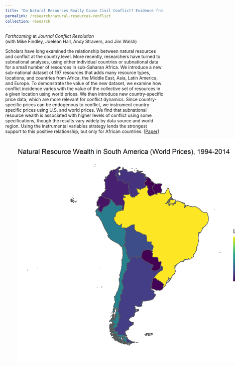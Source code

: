 ```yaml
---
title: "Do Natural Resources Really Cause Civil Conflict? Evidence from a Global, Subnational, Georeferenced Dataset"
permalink: /research/natural-resources-conflict
collection: research
---
```


*Forthcoming* at *Journal Conflict Resolution*  
(with Mike Findley, Joelean Hall, Andy Stravers, and Jim Walsh)

Scholars have long examined the relationship between natural resources and conflict at the country level. More recently, researchers have turned to subnational analyses, using either individual countries or subnational data for a small number of resources in sub-Saharan Africa. We introduce a new sub-national dataset of 197 resources that adds many resource types, locations, and countries from Africa, the Middle East, Asia, Latin America, and Europe. To demonstrate the value of the new dataset, we examine how conflict incidence varies with the value of the collective set of resources in a given location using world prices. We then introduce new country-specific price data, which are more relevant for conflict dynamics. Since country-specific prices can be endogenous to conflict, we instrument country-specific prices using U.S. and world prices. We find that subnational resource wealth is associated with higher levels of conflict using some specifications, though the results vary widely by data source and world region. Using the instrumental variables strategy lends the strongest support to this positive relationship, but only for African countries. [[Paper](https://mikedenly.com/files/natural-resources-conflict.pdf)]  
<figure style="width: 769px; height: 550px"  class="align-center">
  <img src="/images/south_america_map.png" alt="" />
</figure>